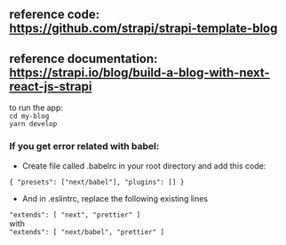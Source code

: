## reference code: https://github.com/strapi/strapi-template-blog
## reference documentation: https://strapi.io/blog/build-a-blog-with-next-react-js-strapi

to run the app: 
<br>
`cd my-blog`
<br>
`yarn develop`

### If you get error related with babel:

- Create file called .babelrc in your root directory and add this code:

`
{
  "presets": ["next/babel"],
  "plugins": []
}
`
<br>

- And in .eslintrc, replace the following existing lines 

`
"extends": [
    "next",
    "prettier"
  ]
`
<br>
  with     
`
  "extends": [
    "next/babel",
    "prettier"
  ]
`

<br>
